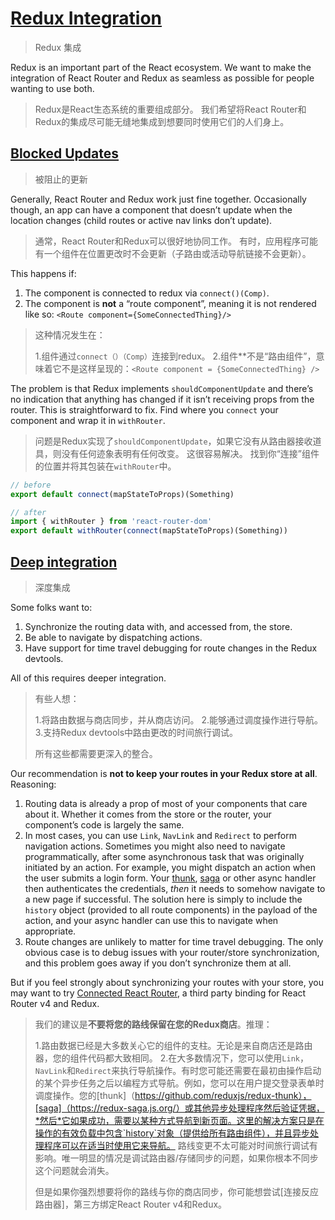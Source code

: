 # [Redux Integration](https://reacttraining.com/core/guides/redux-integration)

> Redux 集成

Redux is an important part of the React ecosystem. We want to make the integration of React Router and Redux as seamless as possible for people wanting to use both.

> Redux是React生态系统的重要组成部分。 我们希望将React Router和Redux的集成尽可能无缝地集成到想要同时使用它们的人们身上。

## [Blocked Updates](https://reacttraining.com/core/guides/redux-integration/blocked-updates)

> 被阻止的更新

Generally, React Router and Redux work just fine together. Occasionally though, an app can have a component that doesn’t update when the location changes (child routes or active nav links don’t update).

> 通常，React Router和Redux可以很好地协同工作。 有时，应用程序可能有一个组件在位置更改时不会更新（子路由或活动导航链接不会更新）。

This happens if:

1. The component is connected to redux via `connect()(Comp)`.
2. The component is **not** a “route component”, meaning it is not rendered like so: `<Route component={SomeConnectedThing}/>`

> 这种情况发生在：
>
> 1.组件通过`connect（）（Comp）`连接到redux。
> 2.组件**不是“路由组件”，意味着它不是这样呈现的：`<Route component = {SomeConnectedThing} />`

The problem is that Redux implements `shouldComponentUpdate` and there’s no indication that anything has changed if it isn’t receiving props from the router. This is straightforward to fix. Find where you `connect` your component and wrap it in `withRouter`.

> 问题是Redux实现了`shouldComponentUpdate`，如果它没有从路由器接收道具，则没有任何迹象表明有任何改变。 这很容易解决。 找到你“连接”组件的位置并将其包装在`withRouter`中。

```js
// before
export default connect(mapStateToProps)(Something)

// after
import { withRouter } from 'react-router-dom'
export default withRouter(connect(mapStateToProps)(Something))
```

## [Deep integration](https://reacttraining.com/core/guides/redux-integration/deep-integration)

> 深度集成

Some folks want to:

1. Synchronize the routing data with, and accessed from, the store.
2. Be able to navigate by dispatching actions.
3. Have support for time travel debugging for route changes in the Redux devtools.

All of this requires deeper integration.

> 有些人想：
>
> 1.将路由数据与商店同步，并从商店访问。
> 2.能够通过调度操作进行导航。
> 3.支持Redux devtools中路由更改的时间旅行调试。
>
> 所有这些都需要更深入的整合。

Our recommendation is **not to keep your routes in your Redux store at all**. Reasoning:

1. Routing data is already a prop of most of your components that care about it. Whether it comes from the store or the router, your component’s code is largely the same.
2. In most cases, you can use `Link`, `NavLink` and `Redirect` to perform navigation actions. Sometimes you might also need to navigate programmatically, after some asynchronous task that was originally initiated by an action. For example, you might dispatch an action when the user submits a login form. Your [thunk](https://github.com/reduxjs/redux-thunk), [saga](https://redux-saga.js.org/) or other async handler then authenticates the credentials, *then* it needs to somehow navigate to a new page if successful. The solution here is simply to include the `history` object (provided to all route components) in the payload of the action, and your async handler can use this to navigate when appropriate.
3. Route changes are unlikely to matter for time travel debugging. The only obvious case is to debug issues with your router/store synchronization, and this problem goes away if you don’t synchronize them at all.

But if you feel strongly about synchronizing your routes with your store, you may want to try [Connected React Router](https://github.com/supasate/connected-react-router), a third party binding for React Router v4 and Redux.

> 我们的建议是**不要将您的路线保留在您的Redux商店**。推理：
>
> 1.路由数据已经是大多数关心它的组件的支柱。无论是来自商店还是路由器，您的组件代码都大致相同。
> 2.在大多数情况下，您可以使用`Link`，`NavLink`和`Redirect`来执行导航操作。有时您可能还需要在最初由操作启动的某个异步任务之后以编程方式导航。例如，您可以在用户提交登录表单时调度操作。您的[thunk]（https://github.com/reduxjs/redux-thunk），[saga]（https://redux-saga.js.org/）或其他异步处理程序然后验证凭据，*然后*它如果成功，需要以某种方式导航到新页面。这里的解决方案只是在操作的有效负载中包含`history`对象（提供给所有路由组件），并且异步处理程序可以在适当时使用它来导航。
> 路线变更不太可能对时间旅行调试有影响。唯一明显的情况是调试路由器/存储同步的问题，如果你根本不同步这个问题就会消失。
>
> 但是如果你强烈想要将你的路线与你的商店同步，你可能想尝试[连接反应路由器]，第三方绑定React Router v4和Redux。